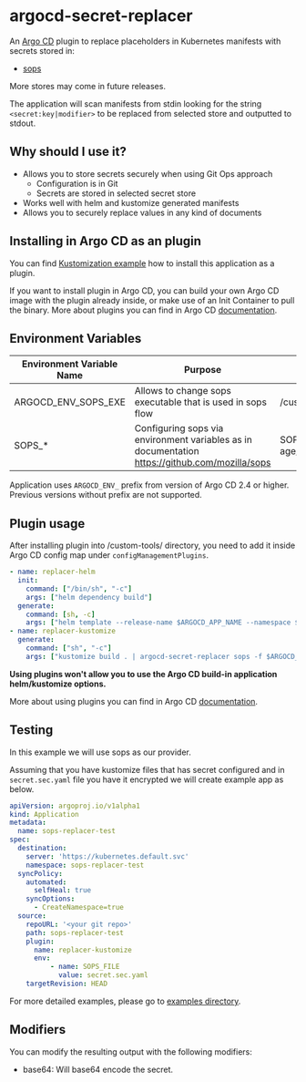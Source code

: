 # argocd-secret-replacer
An [Argo CD](https://github.com/argoproj/argo-cd/) plugin to replace placeholders in Kubernetes manifests with secrets stored in:
- [sops](https://github.com/mozilla/sops)

More stores may come in future releases.

The application will scan manifests from stdin looking for the string `<secret:key|modifier>` to be replaced from selected store and outputted to stdout.

## Why should I use it?
- Allows you to store secrets securely when using Git Ops approach
  - Configuration is in Git
  - Secrets are stored in selected secret store
- Works well with helm and kustomize generated manifests
- Allows you to securely replace values in any kind of documents

## Installing in Argo CD as an plugin
You can find [Kustomization example](https://github.com/mmalyska/argocd-secret-replacer/tree/main/examples/argocd/kustomize) how to install this application as a plugin.

If you want to install plugin in Argo CD, you can build your own Argo CD image with the plugin already inside, or make use of an Init Container to pull the binary. 
More about plugins you can find in Argo CD [documentation](https://argo-cd.readthedocs.io/en/stable/operator-manual/custom_tools/).

## Environment Variables
| Environment Variable Name | Purpose                                                                                        | Example                         | Required? |
|---------------------------|------------------------------------------------------------------------------------------------|---------------------------------|-----------|
| ARGOCD_ENV_SOPS_EXE       | Allows to change sops executable that is used in sops flow                                     | /custom-tools/sops              | no        |
| SOPS_*                    | Configuring sops via environment variables as in documentation https://github.com/mozilla/sops | SOPS_AGE_KEY_FILE=/sops-age/key |           |

Application uses `ARGOCD_ENV_` prefix from version of Argo CD 2.4 or higher. Previous versions without prefix are not supported.

## Plugin usage
After installing plugin into /custom-tools/ directory, you need to add it inside Argo CD config map under `configManagementPlugins`.

```yaml
- name: replacer-helm
  init:
    command: ["/bin/sh", "-c"]
    args: ["helm dependency build"]
  generate:
    command: [sh, -c]
    args: ["helm template --release-name $ARGOCD_APP_NAME --namespace $ARGOCD_APP_NAMESPACE . | argocd-secret-replacer sops -f $ARGOCD_ENV_SOPS_FILE"]
- name: replacer-kustomize
  generate:
    command: ["sh", "-c"]
    args: ["kustomize build . | argocd-secret-replacer sops -f $ARGOCD_ENV_SOPS_FILE"]
```
**Using plugins won't allow you to use the Argo CD build-in application helm/kustomize options.**

More about using plugins you can find in Argo CD [documentation](https://argoproj.github.io/argo-cd/user-guide/config-management-plugins/).

## Testing 
In this example we will use sops as our provider.

Assuming that you have kustomize files that has secret configured and in `secret.sec.yaml` file you have it encrypted we will create example app as below.
```YAML
apiVersion: argoproj.io/v1alpha1
kind: Application
metadata:
  name: sops-replacer-test
spec:
  destination:
    server: 'https://kubernetes.default.svc'
    namespace: sops-replacer-test
  syncPolicy:
    automated:
      selfHeal: true
    syncOptions:
      - CreateNamespace=true
  source:
    repoURL: '<your git repo>'
    path: sops-replacer-test
    plugin:
      name: replacer-kustomize
      env:
          - name: SOPS_FILE
            value: secret.sec.yaml
    targetRevision: HEAD
```
For more detailed examples, please go to [examples directory](https://github.com/mmalyska/argocd-secret-replacer/tree/main/examples/applications).

## Modifiers
You can modify the resulting output with the following modifiers:

* base64: Will base64 encode the secret.
